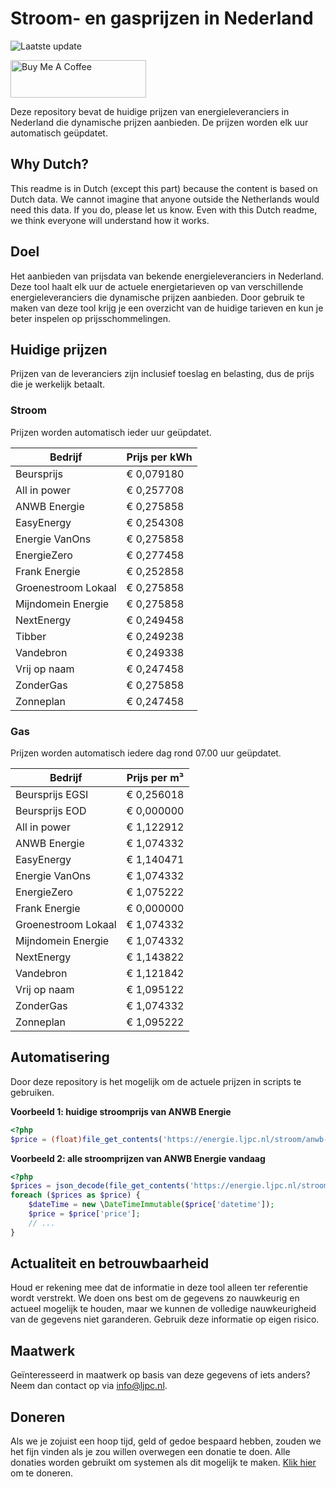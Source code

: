 # Stroom- en gasprijzen in Nederland

![Laatste update](https://img.shields.io/badge/laatste%20update-2024--03--11%2016%3A00%20CET-brightgreen)

<a href="https://www.buymeacoffee.com/Lars-" target="_blank"><img src="https://cdn.buymeacoffee.com/buttons/v2/default-orange.png" alt="Buy Me A Coffee" height="60" style="height: 60px !important;width: 217px !important;" ></a>

Deze repository bevat de huidige prijzen van energieleveranciers in Nederland die dynamische prijzen aanbieden. De prijzen worden elk uur automatisch geüpdatet.

## Why Dutch?

This readme is in Dutch (except this part) because the content is based on Dutch data. We cannot imagine that anyone outside the Netherlands would need this data. If you do, please let us know. Even with this Dutch readme, we think
everyone will understand how it works.

## Doel

Het aanbieden van prijsdata van bekende energieleveranciers in Nederland. Deze tool haalt elk uur de actuele energietarieven op van verschillende energieleveranciers die dynamische prijzen aanbieden. Door gebruik te maken van deze tool
krijg je een overzicht van de huidige tarieven en kun je beter inspelen op prijsschommelingen.

## Huidige prijzen

Prijzen van de leveranciers zijn inclusief toeslag en belasting, dus de prijs die je werkelijk betaalt.

### Stroom

Prijzen worden automatisch ieder uur geüpdatet.

 Bedrijf | Prijs per kWh 
---------|---------------
Beursprijs | € 0,079180
All in power | € 0,257708
ANWB Energie | € 0,275858
EasyEnergy | € 0,254308
Energie VanOns | € 0,275858
EnergieZero | € 0,277458
Frank Energie | € 0,252858
Groenestroom Lokaal | € 0,275858
Mijndomein Energie | € 0,275858
NextEnergy | € 0,249458
Tibber | € 0,249238
Vandebron | € 0,249338
Vrij op naam | € 0,247458
ZonderGas | € 0,275858
Zonneplan | € 0,247458


### Gas

Prijzen worden automatisch iedere dag rond 07.00 uur geüpdatet.

 Bedrijf | Prijs per m³ 
---------|--------------
Beursprijs EGSI | € 0,256018
Beursprijs EOD | € 0,000000
All in power | € 1,122912
ANWB Energie | € 1,074332
EasyEnergy | € 1,140471
Energie VanOns | € 1,074332
EnergieZero | € 1,075222
Frank Energie | € 0,000000
Groenestroom Lokaal | € 1,074332
Mijndomein Energie | € 1,074332
NextEnergy | € 1,143822
Vandebron | € 1,121842
Vrij op naam | € 1,095122
ZonderGas | € 1,074332
Zonneplan | € 1,095222


## Automatisering

Door deze repository is het mogelijk om de actuele prijzen in scripts te gebruiken.

**Voorbeeld 1: huidige stroomprijs van ANWB Energie**

```php
<?php
$price = (float)file_get_contents('https://energie.ljpc.nl/stroom/anwb-energie-nu.txt');

```

**Voorbeeld 2: alle stroomprijzen van ANWB Energie vandaag**

```php
<?php
$prices = json_decode(file_get_contents('https://energie.ljpc.nl/stroom/all-in-power-vandaag.json'),true);
foreach ($prices as $price) {
    $dateTime = new \DateTimeImmutable($price['datetime']);
    $price = $price['price'];
    // ...
}
```

## Actualiteit en betrouwbaarheid

Houd er rekening mee dat de informatie in deze tool alleen ter referentie wordt verstrekt. We doen ons best om de gegevens zo nauwkeurig en actueel mogelijk te houden, maar we kunnen de volledige nauwkeurigheid van de gegevens niet
garanderen. Gebruik deze informatie op eigen risico.

## Maatwerk

Geïnteresseerd in maatwerk op basis van deze gegevens of iets anders? Neem dan contact op
via [info@ljpc.nl](mailto:info@ljpc.nl?subject=Energie%20prijzen).

## Doneren

Als we je zojuist een hoop tijd, geld of gedoe bespaard hebben, zouden we het fijn vinden als je zou willen overwegen een
donatie te doen. Alle donaties worden gebruikt om systemen als dit mogelijk te
maken. [Klik hier](https://www.buymeacoffee.com/Lars-) om te doneren.

